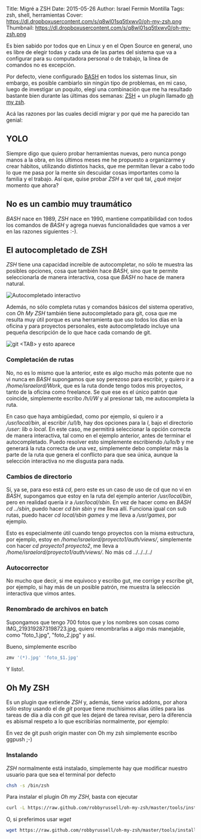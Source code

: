 Title: Migré a ZSH
Date: 2015-05-26
Author: Israel Fermín Montilla
Tags: zsh, shell, herramientas
Cover: https://dl.dropboxusercontent.com/s/q8wl01sq5tlxwv0/oh-my-zsh.png
Thumbnail: https://dl.dropboxusercontent.com/s/q8wl01sq5tlxwv0/oh-my-zsh.png

Es bien sabido por todos que en Linux y en el Open Source en general,
uno es libre de elegir todas y cada una de las partes del sistema que va
a configurar para su computadora personal o de trabajo, la línea de
comandos no es excepción.

Por defecto, viene configurado
[BASH](http://es.wikipedia.org/wiki/Bash) en todos
los sistemas linux, sin embargo, es posible cambiarlo sin ningún tipo de
problemas, en mi caso, luego de investigar un poquito, elegí una
combinación que me ha resultado bastante bien durante las últimas dos
semanas: [ZSH](http://es.wikipedia.org/wiki/Zsh) +
un plugin llamado [oh my
zsh](https://github.com/robbyrussell/oh-my-zsh).

Acá las razones por las cuales decidí migrar y por qué me ha parecido
tan genial:

## YOLO

Siempre digo que quiero probar herramientas nuevas, pero nunca pongo
manos a la obra, en los últimos meses me he propuesto a organizarme y
crear hábitos, utilizando distintos hacks, que me permitan llevar a cabo
todo lo que me pasa por la mente sin descuidar cosas importantes como la
familia y el trabajo. Así que, quise probar *ZSH* a ver qué tal, ¿qué
mejor momento que ahora?

## No es un cambio muy traumático

*BASH* nace en 1989, *ZSH* nace en 1990, mantiene compatibilidad con
todos los comandos de *BASH* y agrega nuevas funcionalidades que vamos a
ver en las razones siguientes :-).

## El autocompletado de ZSH

*ZSH* tiene una capacidad increíble de autocompletar, no sólo te muestra
las posibles opciones, cosa que también hace *BASH*, sino que te permite
seleccionarla de manera interactiva, cosa que *BASH* no hace de manera
natural.

![Autocompletado
interactivo](https://dl.dropboxusercontent.com/s/4b7jmr0humceyyk/foto1.png)

Además, no sólo completa rutas y comandos básicos del sistema operativo,
con *Oh My ZSH* también tiene autocompletado para git, cosa que me
resulta muy útil porque es una herramienta que uso todos los días en la
oficina y para proyectos personales, este autocompletado incluye una
pequeña descripción de lo que hace cada comando de git.

![git &lt;TAB&gt; y esto
aparece](https://dl.dropboxusercontent.com/s/4sqyl17x60dsnk8/foto2.png)

### Completación de rutas

No, no es lo mismo que la anterior, este es algo mucho más potente que
no vi nunca en *BASH* supongamos que soy perezoso para escribir, y
quiero ir a */home/israelord/Work*, que es la ruta donde tengo todos mis
proyectos, tanto de la oficina como freelance. Se que ese es el único
patrón que coincide, simplemente escribo */h/i/W* y al presionar tab, me
autocompleta la ruta.

En caso que haya ambigüedad, como por ejemplo, si quiero ir a
*/usr/local/bin*, al escribir */u/l/b*, hay dos opciones para la *l*,
bajo el directorio */user*: *lib* o *local*. En este caso, me permitirá
seleccionar la opción correcta de manera interactiva, tal como en el
ejemplo anterior, antes de terminar el autocompletado. Puedo resolver
esto simplemente escribiendo */u/lo/b* y me generará la ruta correcta de
una vez, simplemente debo completar más la parte de la ruta que genera
el conflicto para que sea única, aunque la selección interactiva no me
disgusta para nada.

### Cambios de directorio

Sí, ya se, para eso está *cd*, pero este es un caso de uso de cd que no
vi en *BASH*, supongamos que estoy en la ruta del ejemplo anterior
*/usr/local/bin*, pero en realidad quería ir a */usr/local/sbin*. En vez
de hacer como en *BASH* *cd ../sbin*, puedo hacer *cd bin sbin* y me
lleva allí. Funciona igual con sub rutas, puedo hacer *cd local/sbin
games* y me lleva a */usr/games*, por ejemplo.

Esto es especialmente útil cuando tengo proyectos con la misma
estructura, por ejemplo, estoy en
*/home/israelord/proyecto1/auth/views/*, simplemente con hacer *cd
proyecto1 proyecto2*, me lleva a
*/home/israelord/proyecto1/auth/views/*. No más cd ../../../../

### Autocorrector

No mucho que decir, si me equivoco y escribo gut, me corrige y escribe
git, por ejemplo, si hay más de un posible patrón, me muestra la
selección interactiva que vimos antes.

### Renombrado de archivos en batch

Supongamos que tengo 700 fotos que y los nombres son cosas como
IMG\_2193192873198723.jpg, quiero renombrarlas a algo más manejable,
como "foto\_1.jpg", "foto\_2.jpg" y así.

Bueno, simplemente escribo

```bash
zmv '(*).jpg' 'foto_$1.jpg'
```

Y listo!.

## Oh My ZSH

Es un plugin que extiende *ZSH* y, además, tiene varios addons, por
ahora sólo estoy usando el de *git* porque tiene muchísimos alias útiles
para las tareas de día a día con *git* que les dejaré de tarea revisar,
pero la diferencia es abismal respeto a lo que escribirías normalmente,
por ejemplo:

En vez de git push origin master con Oh my zsh simplemente escribo
ggpush ;-)

### Instalando

*ZSH* normalmente está instalado, simplemente hay que modificar nuestro
usuario para que sea el terminal por defecto

```bash
chsh -s /bin/zsh
```

Para instalar el plugin *Oh my ZSH*, basta con ejecutar

```bash
curl -L https://raw.github.com/robbyrussell/oh-my-zsh/master/tools/install.sh | sh
```

O, si preferimos usar *wget*

```bash
wget https://raw.github.com/robbyrussell/oh-my-zsh/master/tools/install.sh -O - | sh
```
